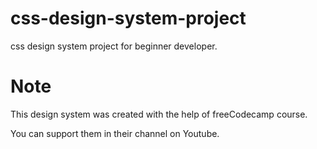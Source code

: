 # css-design-system-project
css design system project for beginner developer. 

# Note 

This design system was created with the help of freeCodecamp course. 

You can support them in their channel on Youtube.
